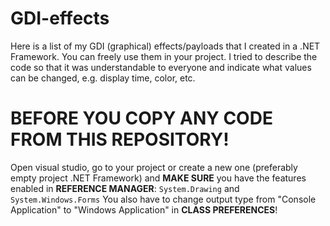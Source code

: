 # GDI-effects
Here is a list of my GDI (graphical) effects/payloads that I created in a .NET Framework. You can freely use them in your project.
I tried to describe the code so that it was understandable to everyone and indicate what values ​​can be changed, e.g. display time, color, etc.

# BEFORE YOU COPY ANY CODE FROM THIS REPOSITORY! 
Open visual studio, go to your project or create a new one (preferably empty project .NET Framework) and **MAKE SURE** you have the features enabled in **REFERENCE MANAGER**: `System.Drawing` and `System.Windows.Forms` 
You also have to change output type from "Console Application" to "Windows Application" in **CLASS PREFERENCES**!
